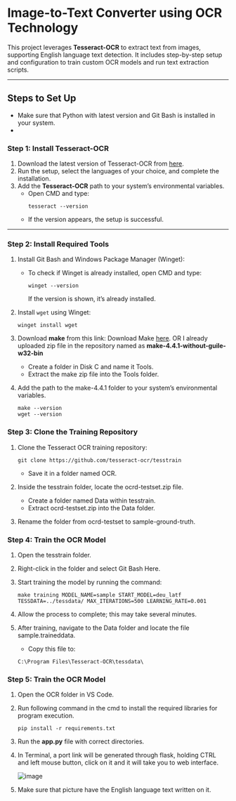 # Image-to-Text Converter using OCR Technology  

This project leverages **Tesseract-OCR** to extract text from images, supporting English language text detection. It includes step-by-step setup and configuration to train custom OCR models and run text extraction scripts.  

---

## Steps to Set Up  

- Make sure that Python with latest version and Git Bash is installed in your system.
- 
### Step 1: Install Tesseract-OCR  
1. Download the latest version of Tesseract-OCR from [here](https://github.com/UB-Mannheim/tesseract/wiki).  
2. Run the setup, select the languages of your choice, and complete the installation.  
3. Add the **Tesseract-OCR** path to your system’s environmental variables.  
   - Open CMD and type:  
     ```shell
     tesseract --version
     ```
   - If the version appears, the setup is successful.  

---

### Step 2: Install Required Tools  
1. Install Git Bash and Windows Package Manager (Winget):  
   - To check if Winget is already installed, open CMD and type:  
     ```shell
     winget --version
     ```  
     If the version is shown, it’s already installed.  

2. Install `wget` using Winget:  
   ```shell
   winget install wget
   ```

3. Download **make** from this link:
   Download Make [here](https://sourceforge.net/projects/ezwinports/files/make-4.4.1-without-guile-w32-bin.zip/download?use_mirror=cyfuture).
                                    OR
   I already uploaded zip file in the repository named as **make-4.4.1-without-guile-w32-bin**
   - Create a folder in Disk C and name it Tools.
   - Extract the make zip file into the Tools folder.

5. Add the path to the make-4.4.1 folder to your system’s environmental variables.
   ```shell
   make --version
   wget --version
   ```
   
### Step 3: Clone the Training Repository

1. Clone the Tesseract OCR training repository:
   ```shell
   git clone https://github.com/tesseract-ocr/tesstrain
   ```
   - Save it in a folder named OCR.

2. Inside the tesstrain folder, locate the ocrd-testset.zip file.
   - Create a folder named Data within tesstrain.
   - Extract ocrd-testset.zip into the Data folder.

3. Rename the folder from ocrd-testset to sample-ground-truth.

### Step 4: Train the OCR Model

1. Open the tesstrain folder.

2. Right-click in the folder and select Git Bash Here.

3. Start training the model by running the command:
   ```shell
   make training MODEL_NAME=sample START_MODEL=deu_latf TESSDATA=../tessdata/ MAX_ITERATIONS=500 LEARNING_RATE=0.001
   ```

4. Allow the process to complete; this may take several minutes.

5. After training, navigate to the Data folder and locate the file sample.traineddata.
   - Copy this file to:
   ```text
   C:\Program Files\Tesseract-OCR\tessdata\
   ```

### Step 5: Train the OCR Model

1. Open the OCR folder in VS Code.

2. Run following command in the cmd to install the required libraries for program execution.
   ```shell
   pip install -r requirements.txt
   ```

3. Run the **app.py** file with correct directories.

4. In Terminal, a port link will be generated through flask, holding CTRL and left mouse button, click on it and it will take you to web interface.

   ![image](https://github.com/user-attachments/assets/29cd72da-2f42-41d5-a212-f2ca07f84809)

5. Make sure that picture have the English language text written on it.
